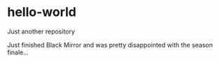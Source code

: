 # hello-world
Just another repository

Just finished Black Mirror and was pretty disappointed with the season finale...
